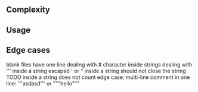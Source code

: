 ## Complexity

## Usage

## Edge cases
blank files have one line
dealing with # character inside strings
dealing with ''' inside a string
escaped ' or " inside a string should not close the string
TODO inside a string does not count
edge case: multi-line comment in one line: '''asdasd''' or """hello"""
